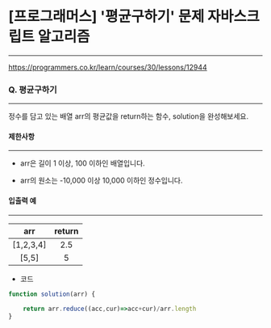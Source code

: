 # [프로그래머스] '평균구하기' 문제 자바스크립트 알고리즘
-------
https://programmers.co.kr/learn/courses/30/lessons/12944
### Q. 평균구하기
-----
정수를 담고 있는 배열 arr의 평균값을 return하는 함수, solution을 완성해보세요.


#### 제한사항 
---
* arr은 길이 1 이상, 100 이하인 배열입니다.

*  arr의 원소는 -10,000 이상 10,000 이하인 정수입니다.

#### 입출력 예  
----
|arr|	return|
|:---:|:---:|
|[1,2,3,4]|	2.5|
|[5,5]|	5|



* 코드 
```js
function solution(arr) {
    
    return arr.reduce((acc,cur)=>acc+cur)/arr.length
}
   
```

